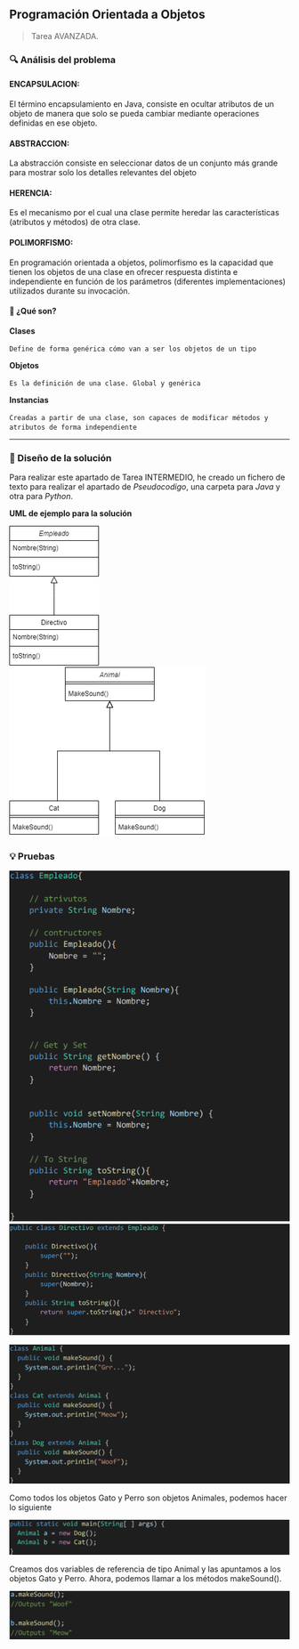 ## Programación Orientada a Objetos




> Tarea AVANZADA.



### 🔍 Análisis del problema

#### ENCAPSULACION:
El término encapsulamiento en Java, consiste  en ocultar atributos de un objeto de manera que solo se pueda cambiar mediante operaciones definidas en ese objeto.  

#### ABSTRACCION:
La abstracción consiste en seleccionar datos de un conjunto más grande para mostrar solo los detalles relevantes del objeto

#### HERENCIA:
Es el mecanismo por el cual una clase permite heredar las características (atributos y métodos) de otra clase.

#### POLIMORFISMO:
En programación orientada a objetos, polimorfismo es la capacidad que tienen los objetos de una clase en ofrecer respuesta distinta e independiente en función de los parámetros (diferentes implementaciones) utilizados durante su invocación.



#### 🤔 ¿Qué son?




**Clases**




`Define de forma genérica cómo van a ser los objetos de un tipo`




**Objetos**




`Es la definición de una clase. Global y genérica`




**Instancias**




`Creadas a partir de una clase, son capaces de modificar métodos y atributos de forma independiente`




---




### 📐 Diseño de la solución




Para realizar este apartado de Tarea INTERMEDIO, he creado un fichero de texto para realizar el apartado de _Pseudocodigo_, una carpeta para _Java_ y otra para _Python_.







**UML de ejemplo para la solución**

![UML](imagenes/herencias.png)
![UML](imagenes/polimorfismo.png)



### 💡 Pruebas

![HERENCIA](imagenes/herencia1.png)
![HERENCIA](imagenes/herencia2.png)



![POLIMORFISMO](imagenes/polimorfismo1.png)

Como todos los objetos Gato y Perro son objetos Animales, podemos hacer lo siguiente

![POLIMORFISMO](imagenes/polimorfismo2.png)

Creamos dos variables de referencia de tipo Animal y las apuntamos a los objetos Gato y Perro. 
Ahora, podemos llamar a los métodos makeSound().

![POLIMORFISMO](imagenes/polimorfismo3.png)
